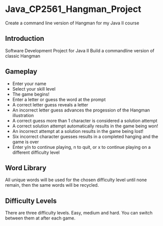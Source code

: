 # Java_CP2561_Hangman_Project
Create a command line version of Hangman for my Java II course

## Introduction
Software Development Project for Java II
Build a commandline version of classic Hangman

## Gameplay
* Enter your name
* Select your skill level
* The game begins!
* Enter a letter or guess the word at the prompt
* A correct letter guess reveals a letter
* An incorrect letter guess advances the progession of the Hangman illustration
* A correct guess more than 1 character is considered a solution attempt
* A correct solution attempt automatically results in the game being won!
* An incorrect attempt at a solution results in the game being lost!
* Six incorrect character guesses results in a completed hanging and the game is over
* Enter y/n to continue playing, n to quit, or x to continue playing on a different difficulty level

## Word Library
All unique words will be used for the chosen difficulty level until none remain, then the same words will be recycled. 

## Difficulty Levels
There are three difficulty levels. Easy, medium and hard. You can switch between them at after each game.

